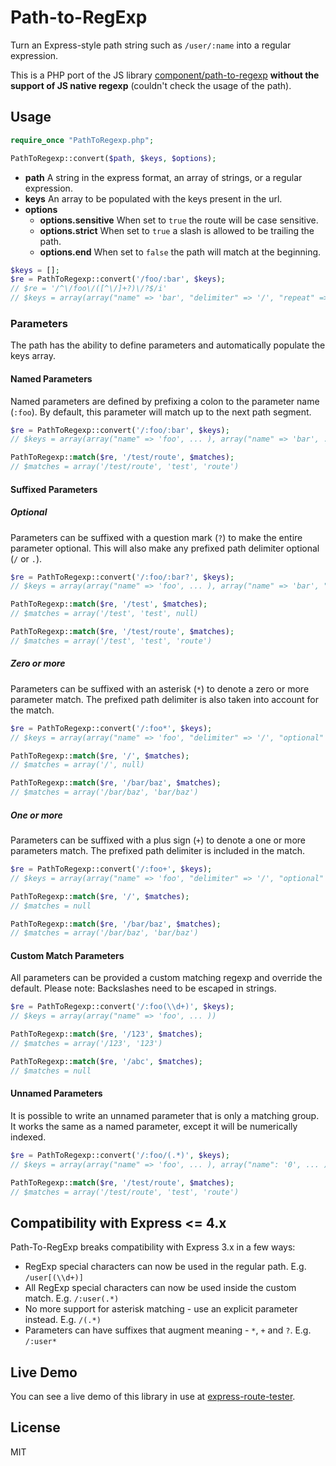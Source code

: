 # Path-to-RegExp

Turn an Express-style path string such as `/user/:name` into a regular expression.

This is a PHP port of the JS library [component/path-to-regexp](https://github.com/component/path-to-regexp) **without the support of JS native regexp** (couldn't check the usage of the path).

## Usage

```php
require_once "PathToRegexp.php";

PathToRegexp::convert($path, $keys, $options);
```

- **path** A string in the express format, an array of strings, or a regular expression.
- **keys** An array to be populated with the keys present in the url.
- **options**
  - **options.sensitive** When set to `true` the route will be case sensitive.
  - **options.strict** When set to `true` a slash is allowed to be trailing the path.
  - **options.end** When set to `false` the path will match at the beginning.

```php
$keys = [];
$re = PathToRegexp::convert('/foo/:bar', $keys);
// $re = '/^\/foo\/([^\/]+?)\/?$/i'
// $keys = array(array("name" => 'bar', "delimiter" => '/', "repeat" => false, "optional" => false))
```

### Parameters

The path has the ability to define parameters and automatically populate the keys array.

#### Named Parameters

Named parameters are defined by prefixing a colon to the parameter name (`:foo`). By default, this parameter will match up to the next path segment.

```php
$re = PathToRegexp::convert('/:foo/:bar', $keys);
// $keys = array(array("name" => 'foo', ... ), array("name" => 'bar', ... ))

PathToRegexp::match($re, '/test/route', $matches);
// $matches = array('/test/route', 'test', 'route')
```

#### Suffixed Parameters

##### Optional

Parameters can be suffixed with a question mark (`?`) to make the entire parameter optional. This will also make any prefixed path delimiter optional (`/` or `.`).

```php
$re = PathToRegexp::convert('/:foo/:bar?', $keys);
// $keys = array(array("name" => 'foo', ... ), array("name" => 'bar', "delimiter" => '/', "optional" => true, "repeat" => false ))

PathToRegexp::match($re, '/test', $matches);
// $matches = array('/test', 'test', null)

PathToRegexp::match($re, '/test/route', $matches);
// $matches = array('/test', 'test', 'route')
```

##### Zero or more

Parameters can be suffixed with an asterisk (`*`) to denote a zero or more parameter match. The prefixed path delimiter is also taken into account for the match.

```php
$re = PathToRegexp::convert('/:foo*', $keys);
// $keys = array(array("name" => 'foo', "delimiter" => '/', "optional" => true, "repeat" => true))

PathToRegexp::match($re, '/', $matches);
// $matches = array('/', null)

PathToRegexp::match($re, '/bar/baz', $matches);
// $matches = array('/bar/baz', 'bar/baz')
```

##### One or more

Parameters can be suffixed with a plus sign (`+`) to denote a one or more parameters match. The prefixed path delimiter is included in the match.

```php
$re = PathToRegexp::convert('/:foo+', $keys);
// $keys = array(array("name" => 'foo', "delimiter" => '/', "optional" => false, "repeat" => true))

PathToRegexp::match($re, '/', $matches);
// $matches = null

PathToRegexp::match($re, '/bar/baz', $matches);
// $matches = array('/bar/baz', 'bar/baz')
```

#### Custom Match Parameters

All parameters can be provided a custom matching regexp and override the default. Please note: Backslashes need to be escaped in strings.

```php
$re = PathToRegexp::convert('/:foo(\\d+)', $keys);
// $keys = array(array("name" => 'foo', ... ))

PathToRegexp::match($re, '/123', $matches);
// $matches = array('/123', '123')

PathToRegexp::match($re, '/abc', $matches);
// $matches = null
```

#### Unnamed Parameters

It is possible to write an unnamed parameter that is only a matching group. It works the same as a named parameter, except it will be numerically indexed.

```php
$re = PathToRegexp::convert('/:foo/(.*)', $keys);
// $keys = array(array("name" => 'foo', ... ), array("name": '0', ... ))

PathToRegexp::match($re, '/test/route', $matches);
// $matches = array('/test/route', 'test', 'route')
```

## Compatibility with Express <= 4.x

Path-To-RegExp breaks compatibility with Express 3.x in a few ways:

* RegExp special characters can now be used in the regular path. E.g. `/user[(\\d+)]`
* All RegExp special characters can now be used inside the custom match. E.g. `/:user(.*)`
* No more support for asterisk matching - use an explicit parameter instead. E.g. `/(.*)`
* Parameters can have suffixes that augment meaning - `*`, `+` and `?`. E.g. `/:user*`

## Live Demo

You can see a live demo of this library in use at [express-route-tester](http://forbeslindesay.github.com/express-route-tester/).

## License

MIT
